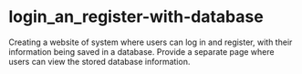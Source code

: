 # login_an_register-with-database
Creating a website of system where users can log in and register, with their information being saved in a database. Provide a separate page where users can view the stored database information.
